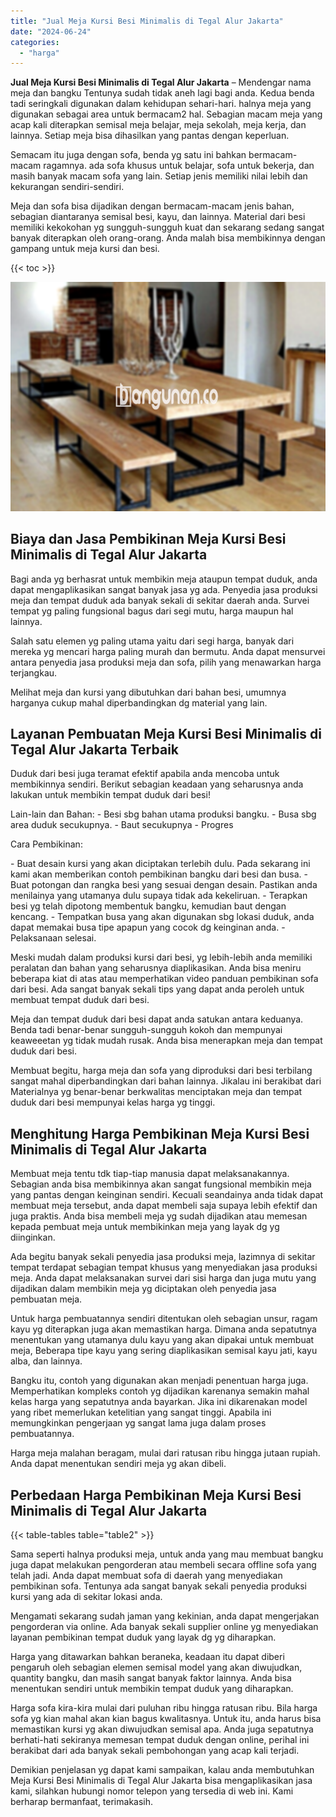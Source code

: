 ```yaml
---
title: "Jual Meja Kursi Besi Minimalis di Tegal Alur Jakarta"
date: "2024-06-24"
categories: 
  - "harga"
---
```


**Jual Meja Kursi Besi Minimalis di Tegal Alur Jakarta** – Mendengar nama meja dan bangku Tentunya sudah tidak aneh lagi bagi anda. Kedua benda tadi seringkali digunakan dalam kehidupan sehari-hari. halnya meja yang digunakan sebagai area untuk bermacam2 hal. Sebagian macam meja yang acap kali diterapkan semisal meja belajar, meja sekolah, meja kerja, dan lainnya. Setiap meja bisa dihasilkan yang pantas dengan keperluan.

Semacam itu juga dengan sofa, benda yg satu ini bahkan bermacam-macam ragamnya. ada sofa khusus untuk belajar, sofa untuk bekerja, dan masih banyak macam sofa yang lain. Setiap jenis memiliki nilai lebih dan kekurangan sendiri-sendiri.

Meja dan sofa bisa dijadikan dengan bermacam-macam jenis bahan, sebagian diantaranya semisal besi, kayu, dan lainnya. Material dari besi memiliki kekokohan yg sungguh-sungguh kuat dan sekarang sedang sangat banyak diterapkan oleh orang-orang. Anda malah bisa membikinnya dengan gampang untuk meja kursi dan besi.

{{< toc >}}

![Jual Meja Kursi Besi Minimalis di Tegal Alur Jakarta](/images/jual-meja-besi-murah32.png)

## Biaya dan Jasa Pembikinan Meja Kursi Besi Minimalis di Tegal Alur Jakarta

Bagi anda yg berhasrat untuk membikin meja ataupun tempat duduk, anda dapat mengaplikasikan sangat banyak jasa yg ada. Penyedia jasa produksi meja dan tempat duduk ada banyak sekali di sekitar daerah anda. Survei tempat yg paling fungsional bagus dari segi mutu, harga maupun hal lainnya.

Salah satu elemen yg paling utama yaitu dari segi harga, banyak dari mereka yg mencari harga paling murah dan bermutu. Anda dapat mensurvei antara penyedia jasa produksi meja dan sofa, pilih yang menawarkan harga terjangkau.

Melihat meja dan kursi yang dibutuhkan dari bahan besi, umumnya harganya cukup mahal diperbandingkan dg material yang lain.

## Layanan Pembuatan Meja Kursi Besi Minimalis di Tegal Alur Jakarta Terbaik

Duduk dari besi juga teramat efektif apabila anda mencoba untuk membikinnya sendiri. Berikut sebagian keadaan yang seharusnya anda lakukan untuk membikin tempat duduk dari besi!

Lain-lain dan Bahan: - Besi sbg bahan utama produksi bangku. - Busa sbg area duduk secukupnya. - Baut secukupnya - Progres

Cara Pembikinan:

\- Buat desain kursi yang akan diciptakan terlebih dulu. Pada sekarang ini kami akan memberikan contoh pembikinan bangku dari besi dan busa. - Buat potongan dan rangka besi yang sesuai dengan desain. Pastikan anda menilainya yang utamanya dulu supaya tidak ada kekeliruan. - Terapkan besi yg telah dipotong membentuk bangku, kemudian baut dengan kencang. - Tempatkan busa yang akan digunakan sbg lokasi duduk, anda dapat memakai busa tipe apapun yang cocok dg keinginan anda. - Pelaksanaan selesai.

Meski mudah dalam produksi kursi dari besi, yg lebih-lebih anda memiliki peralatan dan bahan yang seharusnya diaplikasikan. Anda bisa meniru beberapa kiat di atas atau memperhatikan video panduan pembikinan sofa dari besi. Ada sangat banyak sekali tips yang dapat anda peroleh untuk membuat tempat duduk dari besi.

Meja dan tempat duduk dari besi dapat anda satukan antara keduanya. Benda tadi benar-benar sungguh-sungguh kokoh dan mempunyai keaweeetan yg tidak mudah rusak. Anda bisa menerapkan meja dan tempat duduk dari besi.

Membuat begitu, harga meja dan sofa yang diproduksi dari besi terbilang sangat mahal diperbandingkan dari bahan lainnya. Jikalau ini berakibat dari Materialnya yg benar-benar berkwalitas menciptakan meja dan tempat duduk dari besi mempunyai kelas harga yg tinggi.

## Menghitung Harga Pembikinan Meja Kursi Besi Minimalis di Tegal Alur Jakarta

Membuat meja tentu tdk tiap-tiap manusia dapat melaksanakannya. Sebagian anda bisa membikinnya akan sangat fungsional membikin meja yang pantas dengan keinginan sendiri. Kecuali seandainya anda tidak dapat membuat meja tersebut, anda dapat membeli saja supaya lebih efektif dan juga praktis. Anda bisa membeli meja yg sudah dijadikan atau memesan kepada pembuat meja untuk membikinkan meja yang layak dg yg diinginkan.

Ada begitu banyak sekali penyedia jasa produksi meja, lazimnya di sekitar tempat terdapat sebagian tempat khusus yang menyediakan jasa produksi meja. Anda dapat melaksanakan survei dari sisi harga dan juga mutu yang dijadikan dalam membikin meja yg diciptakan oleh penyedia jasa pembuatan meja.

Untuk harga pembuatannya sendiri ditentukan oleh sebagian unsur, ragam kayu yg diterapkan juga akan memastikan harga. Dimana anda sepatutnya menentukan yang utamanya dulu kayu yang akan dipakai untuk membuat meja, Beberapa tipe kayu yang sering diaplikasikan semisal kayu jati, kayu alba, dan lainnya.

Bangku itu, contoh yang digunakan akan menjadi penentuan harga juga. Memperhatikan kompleks contoh yg dijadikan karenanya semakin mahal kelas harga yang sepatutnya anda bayarkan. Jika ini dikarenakan model yang ribet memerlukan ketelitian yang sangat tinggi. Apabila ini memungkinkan pengerjaan yg sangat lama juga dalam proses pembuatannya.

Harga meja malahan beragam, mulai dari ratusan ribu hingga jutaan rupiah. Anda dapat menentukan sendiri meja yg akan dibeli.

## Perbedaan Harga Pembikinan Meja Kursi Besi Minimalis di Tegal Alur Jakarta

{{< table-tables table="table2" >}}

Sama seperti halnya produksi meja, untuk anda yang mau membuat bangku juga dapat melakukan pengorderan atau membeli secara offline sofa yang telah jadi. Anda dapat membuat sofa di daerah yang menyediakan pembikinan sofa. Tentunya ada sangat banyak sekali penyedia produksi kursi yang ada di sekitar lokasi anda.

Mengamati sekarang sudah jaman yang kekinian, anda dapat mengerjakan pengorderan via online. Ada banyak sekali supplier online yg menyediakan layanan pembikinan tempat duduk yang layak dg yg diharapkan.

Harga yang ditawarkan bahkan beraneka, keadaan itu dapat diberi pengaruh oleh sebagian elemen semisal model yang akan diwujudkan, quantity bangku, dan masih sangat banyak faktor lainnya. Anda bisa menentukan sendiri untuk membikin tempat duduk yang diharapkan.

Harga sofa kira-kira mulai dari puluhan ribu hingga ratusan ribu. Bila harga sofa yg kian mahal akan kian bagus kwalitasnya. Untuk itu, anda harus bisa memastikan kursi yg akan diwujudkan semisal apa. Anda juga sepatutnya berhati-hati sekiranya memesan tempat duduk dengan online, perihal ini berakibat dari ada banyak sekali pembohongan yang acap kali terjadi.

Demikian penjelasan yg dapat kami sampaikan, kalau anda membutuhkan Meja Kursi Besi Minimalis di Tegal Alur Jakarta bisa mengaplikasikan jasa kami, silahkan hubungi nomor telepon yang tersedia di web ini. Kami berharap bermanfaat, terimakasih.
